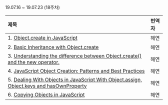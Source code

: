19.07.16 ~ 19.07.23 (18주차)

|   제목   | 번역자  |
| :-------- | :------ |
| 1. [Object.create in JavaScript](https://hackernoon.com/object-create-in-javascript-fa8674df6ed2) | 해연 |
| 2. [Basic Inheritance with Object.create](http://adripofjavascript.com/blog/drips/basic-inheritance-with-object-create.html) | 해연 |
| 3. [Understanding the difference between Object.create() and the new operator.](https://medium.com/@jonathanvox01/understanding-the-difference-between-object-create-and-the-new-operator-b2a2f4749358) | 해연 |
| 4. [JavaScript Object Creation: Patterns and Best Practices](https://www.sitepoint.com/javascript-object-creation-patterns-best-practises/) | 해연 |
| 5. [Dealing With Objects in JavaScript With Object.assign, Object.keys and hasOwnProperty](https://alligator.io/js/dealing-with-objects/) | 해연 |
| 6. [Copying Objects in JavaScript](https://scotch.io/bar-talk/copying-objects-in-javascript) | 해연 |